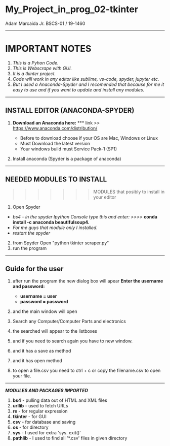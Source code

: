 # My_Project_in_prog_02-tkinter
Adam Marcaida Jr. BSCS-01 / 19-1460
*****************************************************************************************************************
# IMPORTANT NOTES     
   1. *This is a Pyhon Code.*
   2. *This is Webscrape with GUI.*
   3. *It is a tkinter project.*
   4. *Code will work in any editor like sublime, vs-code, spyder, jupyter etc.*
   5. *But I used a Anaconda-Spyder and I recomended that because for me it easy to use and if you want to update and install any modules.*
******************************************************************************************************************
## INSTALL EDITOR (ANACONDA-SPYDER)    

1. **Download an Anaconda here:**
    *** link >> https://www.anaconda.com/distribution/
    * Before to download choose if your OS are Mac, Windows or Linux
    * Must Download the latest version
    * Your windows build must Service Pack-1 (SP1)
    
2. Install anaconda (Spyder is a package of anaconda)
******************************************************************************************************************
## NEEDED MODULES TO INSTALL     
>>>>>>> MODULES that posibly to install in your editor
1. Open Spyder
- *bs4 - in the spyder Ipython Console type this and enter: >>>>* **conda install -c anaconda beautifulsoup4.**
- *For me guys that module only I installed.*
- *restart the spyder*
2.  from Spyder Open "python tkinter scraper.py"
3. run the program
******************************************************************************************************************
## Guide for the user   

1. after run the program the new dialog box will apear 
  **Enter the username and password:**
     - **username = user** 
     - **password = password**
      
2. and the main window will open
3. Search any Computer/Computer Parts and electronics
4. the searched will appear to the listboxes
5. and if you need to search again you have to new window.
6. and it has a save as method
7. and it has open method
8. to open a file.csv you need to ctrl + c or copy the filename.csv to open your file.

******************************************************************************************************************


***MODULES AND PACKAGES IMPORTED***
1. **bs4** - pulling data out of HTML and XML files
2. **urllib** -  used to fetch URLs
3. **re** -  for regular expression
4. **tkinter** - for GUI
5. **csv** -  for database and saving
6. **os** -  for directory
7. **sys** - I used for extra 'sys. exit()'
8. **pathlib** - I used to find all '*.csv' files in given directory
